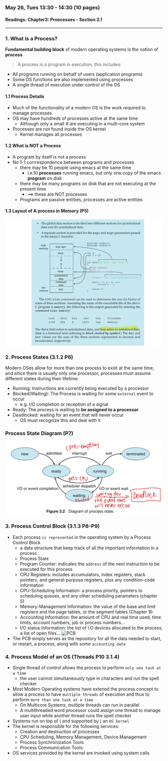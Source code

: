 ### May 26, Tues 13:30 - 14:30 (10 pages)
#### Readings: Chapter3: Proecesses - Section 3.1
---
### 1. What is a Process? 
**Fundamental building block** of modern operating systems is the notion of **process**
> A process is a program in execution, this includes:
- All programs running on behalf of users (application programs)
- Some OS functions are also implemented using processes
- A single thread of execution under control of the OS
#### 1.1 Process Details
- Much of the functionality of a modern OS is the work required to manage processes
- OS may have hundreds of processes active at the same time
  - Although only a small # are executing in a multi-core system
- Processes are not found inside the OS kernel
  - Kernel manages all processes
#### 1.2 What is NOT a Process
- A program by itself is not a process
- No 1-1 corrrespondence between programs and processes
  - there may be 10 people using emacs at the same time
    - i.e.10 **processes** running emacs, but only one copy of the emacs **program** on disk
  - there may be many programs on disk that are not executing at the present time
    - ==> these are NOT processes
  - Programs are passive entities, processes are active entities
 #### 1.3 Layout of A process in Memory (P5)
![memory layout](imgs/layout_memory.jpeg)

### 2. Process States (3.1.2 P6)
Modern OSes allow for more than one process to exist at the same time, and since there is usually only one processor, processes must assume different states during their lifetime: 
- Running: Instructions are currently being executed by a processor
- Blocked(Waiting): The Process is waiting for some `external` event to occur
  - e.g. I/O completion or reception of a signal
- Ready: The process is waiting to **be assigned to a processor**
- Deadlocked: waiting for an event that will never occur
  - OS must recognize this and deal with it 
### Process State Diagram (P7)
![](imgs/process_state.jpeg)
### 3. Process Control Block (3.1.3 P8-P9)
- Each process `is represented` in the operating system by a Process Control Block
  - a data structure that keep track of all the important information in a process
  - Process State
  - Program Counter: indicates the `address` of the next instruction to be executed for this process
  - CPU Registers: includes accumulators, index registers, stack pointers, and general-purpose registers, plus any condition-code information
  - CPU-Scheduling Information: a process priority, pointers to scheduling queues, and any other scheduling parameters (chapter 5)
  - Memory-Management Information: the value of the base and limit registers and the page tables, or the segment tables (Chapter 9)
  - Accounting Information: the amount of CPU and real time used, time limits, account numbers, job or process numbers...
  - I/O status Information: the list of I.O devices allocated to the process, a list of open files...
![PCB](PCB.jpeg)
- The PCB simply serves as the repository for all the data needed to start, or restart, a process, along with some `accounting data`
### 4. Process Model of an OS (Threads P10 3.1.4)
- Single thread of control allows the process to perform `only one task at a time`
  - the user cannot simultaneously type in characters and run the spell checker
- Most Modern Operating systems have extened the process concept to allow a process to have `multiple threads` of execution and thus to perform `more than one task at a time`
  - On Multicore Systems, multiple threads can run in parallel
  - A multithreaded word processor could assign one thread to manage user input while another thread runs the spell checker
- Systems run on top of ( and supported by ) an `OS kernel`
- The kernel is responsible for the following services:
  - Creation and destruction of processes
  - CPU Scheduling, Memory Management, Device Management
  - Process Synchronization Tools
  - Process Communication Tools
- OS services provided by the kernel are invoked using system calls
